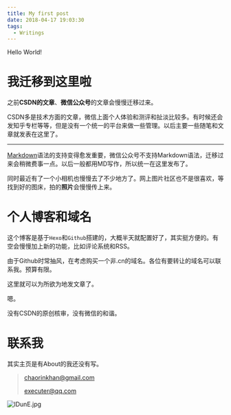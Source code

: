 ```yaml
---
title: My first post
date: 2018-04-17 19:03:30
tags:
  - Writings
---
```

Hello World!

# 我迁移到这里啦

之前**CSDN的文章**、**微信公众号**的文章会慢慢迁移过来。

CSDN多是技术方面的文章，微信上面个人体验和测评和扯淡比较多。有时候还会发知乎专栏等等，但是没有一个统一的平台来做一些管理。以后主要一些随笔和文章就发表在这里了。

 <!-- more -->

------

[Markdown](https://github.com/younghz/Markdown)语法的支持变得愈发重要，微信公众号不支持Markdown语法，迁移过来会稍微费事一点。以后一般都用MD写作，所以统一在这里发布了。

同时最近有了一个小相机也慢慢去了不少地方了。网上图片社区也不是很喜欢，等找到好的图床，拍的<span id="inline-blue">**照片**</span>会慢慢传上来。

# 个人博客和域名

这个博客是基于`Hexo`和`Github`搭建的，大概半天就配置好了，其实挺方便的。有空会慢慢加上新的功能，比如评论系统和RSS。

由于Github时常抽风，在考虑购买一个非.cn的域名。各位有要转让的域名可以联系我。预算有限。

这里就可以为所欲为地发文章了。

嗯。

没有CSDN的原创核审，没有微信的和谐。

# 联系我

其实主页是有About的我还没有写。

> chaorinkhan@gmail.com
>
> executer@qq.com

![lDunE.jpg](https://s1.ax2x.com/2018/04/17/lDunE.jpg)

